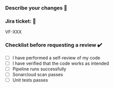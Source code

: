 ### Describe your changes 📖
<text here>

### Jira ticket: 🔖
VF-XXX

### Checklist before requesting a review ✔️
- [ ] I have performed a self-review of my code
- [ ] I have verified that the code works as intended
- [ ] Pipeline runs successfully
- [ ] Sonarcloud scan passes
- [ ] Unit tests passes
